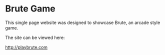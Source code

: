 # Brute Game

This single page website was designed to showcase Brute, an arcade style game. 

The site can be viewed here:

http://playbrute.com
